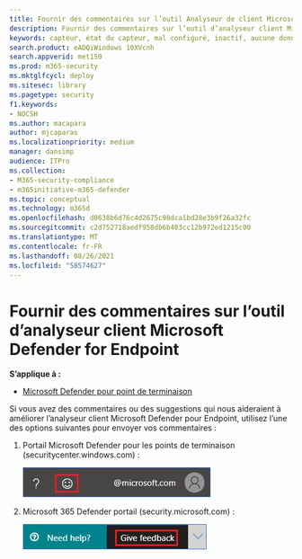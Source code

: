 ```yaml
---
title: Fournir des commentaires sur l’outil Analyseur de client Microsoft Defender pour Endpoint
description: Fournir des commentaires sur l’outil d’analyseur client Microsoft Defender for Endpoint
keywords: capteur, état du capteur, mal configuré, inactif, aucune donnée de capteur, données du capteur, communications altérées, communication
search.product: eADQiWindows 10XVcnh
search.appverid: met150
ms.prod: m365-security
ms.mktglfcycl: deploy
ms.sitesec: library
ms.pagetype: security
f1.keywords:
- NOCSH
ms.author: macapara
author: mjcaparas
ms.localizationpriority: medium
manager: dansimp
audience: ITPro
ms.collection:
- M365-security-compliance
- m365initiative-m365-defender
ms.topic: conceptual
ms.technology: m365d
ms.openlocfilehash: d0638b6d76c4d2675c98dca1bd28e3b9f26a32fc
ms.sourcegitcommit: c2d752718aedf958db6b403cc12b972ed1215c00
ms.translationtype: MT
ms.contentlocale: fr-FR
ms.lasthandoff: 08/26/2021
ms.locfileid: "58574627"
---
```

# <a name="provide-feedback-on-the-microsoft-defender-for-endpoint-client-analyzer-tool"></a>Fournir des commentaires sur l’outil d’analyseur client Microsoft Defender for Endpoint

**S’applique à :**
- [Microsoft Defender pour point de terminaison](https://go.microsoft.com/fwlink/p/?linkid=2146631)

Si vous avez des commentaires ou des suggestions qui nous aideraient à améliorer l’analyseur client Microsoft Defender pour Endpoint, utilisez l’une des options suivantes pour envoyer vos commentaires :

1. Portail Microsoft Defender pour les points de terminaison (securitycenter.windows.com) :

    ![Image de l’icône de retour de souris.](images/3e2db5015cd4f47436b4765b2303f4f5.png)

2. Microsoft 365 Defender portail (security.microsoft.com) :

    ![Image du bouton Donner un retour d’expérience.](images/1d5b3c010b4b5c0e9d5eb43f71fa95e3.png)
